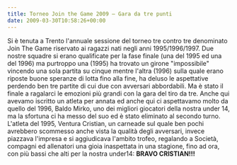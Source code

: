 ```yaml
---
title: Torneo Join the Game 2009 – Gara da tre punti
date: 2009-03-30T10:58:26+00:00
---
```

Si è tenuta a Trento l'annuale sessione del torneo tre contro tre denominato Join The Game riservato ai ragazzi nati negli anni 1995/1996/1997. Due nostre squadre si erano qualificate per la fase finale (una del 1995 ed una del 1996) ma purtroppo una (1995) ha trovato un girone "impossibile" vincendo una sola partita su cinque mentre l'altra (1996) sulla quale erano riposte buone speranze di lotta fino alla fine, ha deluso le aspettative perdendo ben tre partite di cui due con avversari abbordabili. Ma è stato il finale a ragalarci le emozioni più grandi con la gara del tiro da tre. Anche qui avevamo iscritto un atleta per annata ed anche qui ci aspettavamo molto da quello del 1996, Baldo Mirko, uno dei migliori giocatori della nostra under 14, ma la sfortuna ci ha messo del suo ed è stato eliminato al secondo turno. L'atleta del 1995, Ventura Cristian, un carneade sul quale ben pochi avrebbero scommesso anche vista la qualità degli avversari, invece piazzava l'impresa e si aggiudicava l'ambito trofeo, regalando a Società, compagni ed allenatori una gioia inaspettata in una stagione, fino ad ora, con più bassi che alti per la nostra under14: **BRAVO CRISTIAN!!!**